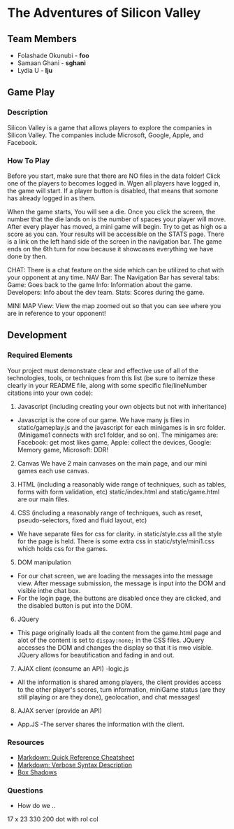 The Adventures of Silicon Valley
=============

## Team Members 
+ Folashade Okunubi - **foo** 
+ Samaan Ghani - **sghani**
+ Lydia U - **lju**

## Game Play
### Description
Silicon Valley is a game that allows players to explore the companies in Silicon Valley. The companies include Microsoft, Google, Apple, and Facebook. 

### How To Play
Before you start, make sure that there are NO files in the data folder!
Click one of the players to becomes logged in. Wgen all players have logged in, the game will start. If a player button is disabled, that means that somone has already logged in as them.  

When the game starts, You will see a die. Once you click the screen, the number that the die lands on is the number of spaces your player will move. After every player has moved, a mini game will begin. Try to get as high os a score as you can. Your results will be accessible on the STATS page. There is a link on the left hand side of the screen in the navigation bar. The game ends on the 6th turn for now because it showcases everything we have done by then.

CHAT:
There is a chat feature on the side which can be utilized to chat with your opponent at any time. 
NAV Bar:
The Navigation Bar has several tabs:
Game: Goes back to the game
Info: Information about the game.
Developers: Info about the dev team.
Stats: Scores during the game. 

MINI MAP View:
View the map zoomed out so that you can see where you are in reference to your opponent!

## Development
### Required Elements
Your project must demonstrate clear and effective use of all of the technologies, tools, or techniques from this list (be sure to itemize these clearly in your README file, along with some specific file/lineNumber citations into your own code):

1. Javascript (including creating your own objects but not with inheritance)
- Javascript is the core of our game. We have many js files in static/gameplay.js and the javascript for each minigames is in src folder. (Minigame1 connects with src1 folder, and so on). The minigames are: Facebook: get most likes game, Apple: collect the devices, Google: Memory game, Microsoft: DDR!
	
2. Canvas
We have 2 main canvases on the main page, and our mini games each use canvas. 

3. HTML (including a reasonably wide range of techniques, such as tables, forms with form validation, etc)
static/index.html and static/game.html are our main files. 

4. CSS (including a reasonably range of techniques, such as reset, pseudo-selectors, fixed and fluid layout, etc)
- We have separate files for css for clarity. in static/style.css all the style for the page is held. There is some extra css in static/style/mini1.css which holds css for the games. 

5. DOM manipulation
- For our chat screen, we are loading the messages into the message view. After message submission, the message is input into the DOM and visible inthe chat box. 
- For the login page, the buttons are disabled once they are clicked, and the disabled button is put into the DOM.

6. JQuery
- This page originally loads all the content from the game.html page and alot of the content is set to `dispay:none;` in the CSS files. JQuery accesses the DOM and changes the display so that it is nwo visible. JQuery allows for beautification and fading in and out. 

7. AJAX client (consume an API)
-logic.js
- All the information is shared among players, the client provides access to the other player's scores, turn information, miniGame status (are they still
playing or are they done), geolocation, and chat messages!

8. AJAX server (provide an API)
- App.JS 
-The server shares the information with the client.

### Resources
+ [Markdown: Quick Reference Cheatsheet](https://github.com/adam-p/markdown-here/wiki/Markdown-Cheatsheet)
+ [Markdown: Verbose Syntax Description](http://daringfireball.net/projects/markdown/syntax)
+ [Box Shadows](http://www.css3.info/preview/box-shadow/)


### Questions
+ How do we ..

17 x 23
330 200 
dot with rol col 
